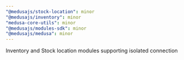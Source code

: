 ```yaml
---
"@medusajs/stock-location": minor
"@medusajs/inventory": minor
"medusa-core-utils": minor
"@medusajs/modules-sdk": minor
"@medusajs/medusa": minor
---
```


Inventory and Stock location modules supporting isolated connection
